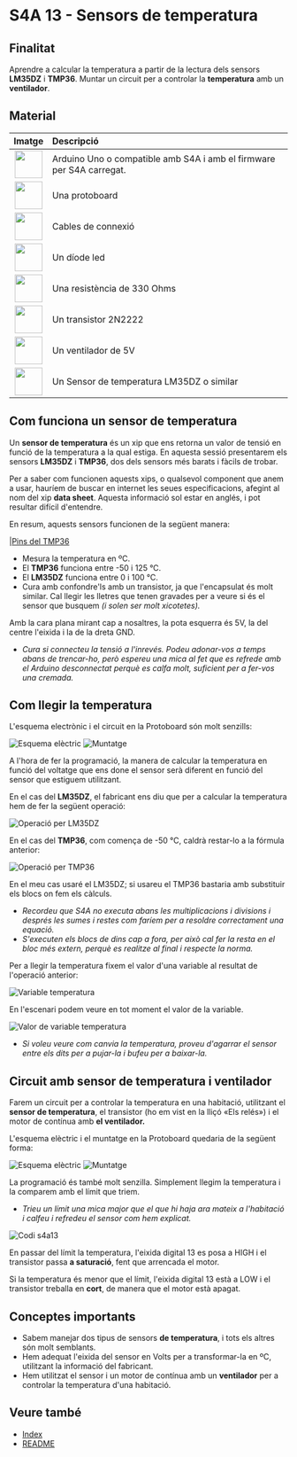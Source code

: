 # S4A 13 - Sensors de temperatura

## Finalitat

Aprendre a calcular la temperatura a partir de la lectura dels sensors **LM35DZ** i **TMP36**. Muntar un circuit per a controlar la **temperatura** amb un **ventilador**.

## Material

|                               Imatge                               | Descripció                                                           |
| :----------------------------------------------------------------: | :------------------------------------------------------------------- |
|   <img src="./../mat_img/mat_unor3.png" width="50" height="50">    | Arduino Uno o compatible amb S4A i amb el firmware per S4A carregat. |
| <img src="./../mat_img/mat_protoboard.png" width="50" height="50"> | Una protoboard                                                       |
|   <img src="./../mat_img/mat_dupont.png" width="50" height="50">   | Cables de connexió                                                   |
|    <img src="./../mat_img/mat_led.png" width="50" height="50">     | Un díode led                                                         |
|  <img src="./../mat_img/mat_resis330.png" width="50" height="50">  | Una resistència de 330 Ohms                                          |
|  <img src="./../mat_img/mat_2n2222.jpeg" width="50" height="50">   | Un transistor 2N2222                                                 |
| <img src="./../mat_img/mat_ventilador.jpg" width="50" height="50"> | Un ventilador de 5V                                                  |
|   <img src="./../mat_img/mat_LM35DZ.png" width="50" height="50">   | Un Sensor de temperatura LM35DZ o similar                            |

## Com funciona un sensor de temperatura

Un **sensor de temperatura** és un xip que ens retorna un valor de tensió en funció de la temperatura a la qual estiga. En aquesta sessió presentarem els sensors **LM35DZ** i **TMP36**, dos dels sensors més barats i fàcils de trobar.

Per a saber com funcionen aquests xips, o qualsevol component que anem a usar, hauríem de buscar en internet les seues especificacions, afegint al nom del xip **data sheet**. Aquesta informació sol estar en anglés, i pot resultar difícil d'entendre.

En resum, aquests sensors funcionen de la següent manera:

|[Pins del TMP36](Imatges/s4a_13_01.jpg)

- Mesura la temperatura en ºC.
- El **TMP36** funciona entre -50 i 125 °C.
- El **LM35DZ** funciona entre 0 i 100 °C.
- Cura amb confondre'ls amb un transistor, ja que l'encapsulat és molt similar. Cal llegir les lletres que tenen gravades per a veure si és el sensor que busquem _(i solen ser molt xicotetes)._

Amb la cara plana mirant cap a nosaltres, la pota esquerra és 5V, la del centre l'eixida i la de la dreta GND.

- _Cura si connecteu la tensió a l'inrevés. Podeu adonar-vos a temps abans de trencar-ho, però espereu una mica al fet que es refrede amb el Arduino desconnectat perquè es calfa molt, suficient per a fer-vos una cremada._

## Com llegir la temperatura

L'esquema electrònic i el circuit en la Protoboard són molt senzills:

![Esquema elèctric](Imatges/s4a_13_02a.png)
![Muntatge](Imatges/s4a_13_02b.png)

A l'hora de fer la programació, la manera de calcular la temperatura en funció del voltatge que ens done el sensor serà diferent en funció del sensor que estiguem utilitzant.

En el cas del **LM35DZ**, el fabricant ens diu que per a calcular la temperatura hem de fer la següent operació:

![Operació per LM35DZ](Imatges/s4a_13_03.png)

En el cas del **TMP36**, com comença de -50 °C, caldrà restar-lo a la fórmula anterior:

![Operació per TMP36](Imatges/s4a_13_04.png)

En el meu cas usaré el LM35DZ; si usareu el TMP36 bastaria amb substituir els blocs on fem els càlculs.

- _Recordeu que S4A no executa abans les multiplicacions i divisions i després les sumes i restes com faríem per a resoldre correctament una equació._
- _S'executen els blocs de dins cap a fora, per això cal fer la resta en el bloc més extern, perquè es realitze al final i respecte la norma._

Per a llegir la temperatura fixem el valor d'una variable al resultat de l'operació anterior:

![Variable temperatura](Imatges/s4a_13_05.png)

En l'escenari podem veure en tot moment el valor de la variable.

![Valor de variable temperatura](Imatges/s4a_13_06.png)

- _Si voleu veure com canvia la temperatura, proveu d'agarrar el sensor entre els dits per a pujar-la i bufeu per a baixar-la._

## Circuit amb sensor de temperatura i ventilador

Farem un circuit per a controlar la temperatura en una habitació, utilitzant el **sensor de temperatura**, el transistor (ho em vist en la lliçó «Els relés») i el motor de contínua amb **el ventilador.**

L'esquema elèctric i el muntatge en la Protoboard quedaria de la següent forma:

![Esquema elèctric](Imatges/s4a_13_07.png)
![Muntatge](Imatges/s4a_13_08.png)

La programació és també molt senzilla. Simplement llegim la temperatura i la comparem amb el límit que triem.

- _Trieu un límit una mica major que el que hi haja ara mateix a l'habitació i calfeu i refredeu el sensor com hem explicat._

![Codi s4a13](Imatges/s4a_13_09.png)

En passar del límit la temperatura, l'eixida digital 13 es posa a HIGH i el transistor passa **a saturació**, fent que arrencada el motor.

Si la temperatura és menor que el límit, l'eixida digital 13 està a LOW i el transistor treballa en **cort**, de manera que el motor està apagat.

## Conceptes importants

- Sabem manejar dos tipus de sensors **de temperatura**, i tots els altres són molt semblants.
- Hem adequat l'eixida del sensor en Volts per a transformar-la en ºC, utilitzant la informació del fabricant.
- Hem utilitzat el sensor i un motor de contínua amb un **ventilador** per a controlar la temperatura d'una habitació.

## Veure també

- [Index](../Index.md)
- [README](../README.md)
